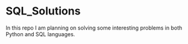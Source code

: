# SQL_Solutions

In this repo I am planning on solving some interesting problems in both Python and SQL languages.
